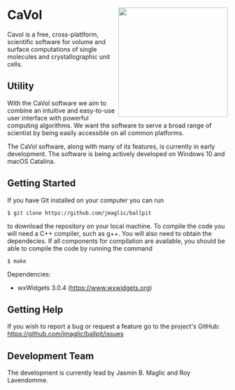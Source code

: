 # CaVol<img src="https://user-images.githubusercontent.com/65410083/89782147-00a79400-db15-11ea-8ca6-d545902d1aff.png" width="250" ALIGN="right">

Cavol is a free, cross-plattform, scientific software for volume and surface computations of single molecules and crystallographic unit cells.

Utility
-------
With the CaVol software we aim to combine an intuitive and easy-to-use user interface with powerful computing algorithms. We want the software to serve a broad range of scientist by being easily accessible on all common platforms.

The CaVol software, along with many of its features, is currently in early development. The software is being actively developed on Windows 10 and macOS Catalina.

Getting Started
---------------
If you have Git installed on your computer you can run

`$ git clone https://github.com/jmaglic/ballpit`

to download the repository on your local machine. To compile the code you will need a C++ compiler, such as g++. You will also need to obtain the dependecies. If all components for compilation are available, you should be able to compile the code by running the command

`$ make`

Dependencies:
- wxWidgets 3.0.4 (https://www.wxwidgets.org)

Getting Help
------------
If you wish to report a bug or request a feature go to the project's GitHub:
https://github.com/jmaglic/ballpit/issues

Development Team
----------------
The development is currently lead by Jasmin B. Maglic and Roy Lavendomme.
